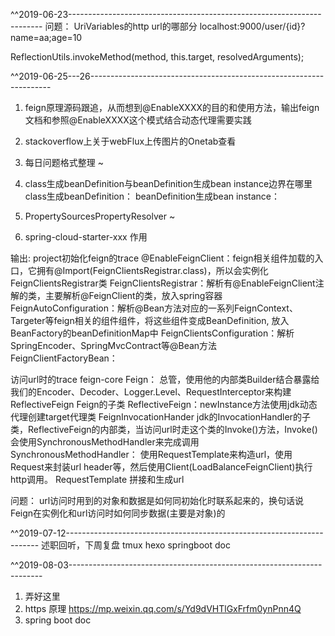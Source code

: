^^2019-06-23-----------------------------------------------------------------------
问题：
UriVariables的http url的哪部分 localhost:9000/user/{id}?name=aa;age=10

ReflectionUtils.invokeMethod(method, this.target, resolvedArguments);

^^2019-06-25---26--------------------------------------------------------------------
1. feign原理源码跟追，从而想到@EnableXXXX的目的和使用方法，输出feign文档和参照@EnableXXXX这个模式结合动态代理需要实践  
2. stackoverflow上关于webFlux上传图片的Onetab查看 
3. 每日问题格式整理 ~
4. class生成beanDefinition与beanDefinition生成bean instance边界在哪里
class生成beanDefinition：
beanDefinition生成bean instance：

5. PropertySourcesPropertyResolver ~
6. spring-cloud-starter-xxx 作用

输出: 
project初始化feign的trace
@EnableFeignClient：feign相关组件加载的入口，它拥有@Import(FeignClientsRegistrar.class)，所以会实例化FeignClientsRegistrar类
FeignClientsRegistrar：解析有@EnableFeignClient注解的类，主要解析@FeignClient的类，放入spring容器
FeignAutoConfiguration：解析@Bean方法对应的一系列FeignContext、Targeter等feign相关的组件组件，将这些组件变成BeanDefinition, 放入BeanFactory的beanDefinitionMap中
FeignClientsConfiguration：解析SpringEncoder、SpringMvcContract等@Bean方法
FeignClientFactoryBean：

访问url时的trace
feign-core
Feign： 总管，使用他的内部类Builder结合暴露给我们的Encoder、Decoder、Logger.Level、RequestInterceptor来构建 ReflectiveFeign    Feign的子类
ReflectiveFeign：newInstance方法使用jdk动态代理创建target代理类
FeignInvocationHander jdk的InvocationHandler的子类，ReflectiveFeign的内部类，当访问url时走这个类的Invoke()方法，Invoke()会使用SynchronousMethodHandler来完成调用
SynchronousMethodHandler： 使用RequestTemplate来构造url，使用Request来封装url header等，然后使用Client(LoadBalanceFeignClient)执行http调用。
RequestTemplate 拼接和生成url


问题：
url访问时用到的对象和数据是如何同初始化时联系起来的，换句话说Feign在实例化和url访问时如何同步数据(主要是对象)的

^^2019-07-12-----------------------------------------------------------------------
述职回听，下周复盘
tmux hexo
springboot doc

^^2019-08-03-----------------------------------------------------------------------

1. 弄好这里
2. https 原理
https://mp.weixin.qq.com/s/Yd9dVHTlGxFrfm0ynPnn4Q
3. spring boot doc 
